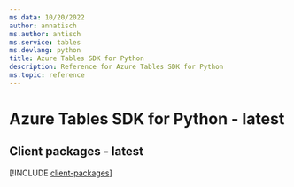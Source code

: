 ```yaml
---
ms.data: 10/20/2022
author: annatisch
ms.author: antisch
ms.service: tables
ms.devlang: python
title: Azure Tables SDK for Python
description: Reference for Azure Tables SDK for Python
ms.topic: reference
---
```

# Azure Tables SDK for Python - latest

## Client packages - latest
[!INCLUDE [client-packages](tables-client-index.md)]